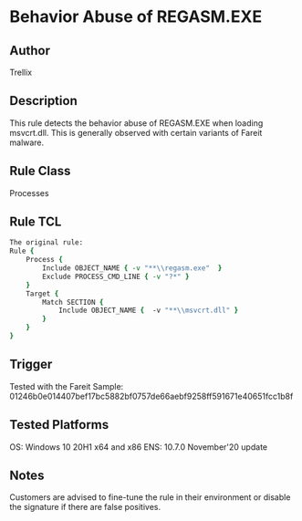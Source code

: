 # Behavior Abuse of REGASM.EXE

## Author
Trellix

## Description
This rule detects the behavior abuse of REGASM.EXE when loading msvcrt.dll. This is generally observed with certain variants of Fareit malware.

## Rule Class 
Processes

## Rule TCL
```tcl
The original rule: 
Rule {
    Process {
        Include OBJECT_NAME { -v "**\\regasm.exe"  }
        Exclude PROCESS_CMD_LINE { -v "?*" }
    }
    Target {
        Match SECTION {
            Include OBJECT_NAME {  -v "**\\msvcrt.dll" }
        }
    }
}
```

## Trigger
Tested with the Fareit Sample: 01246b0e014407bef17bc5882bf0757de66aebf9258ff591671e40651fcc1b8f

## Tested Platforms
OS: Windows 10 20H1 x64 and x86
ENS: 10.7.0 November'20 update

## Notes
Customers are advised to fine-tune the rule in their environment or disable the signature if there are false positives.